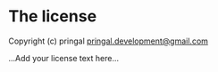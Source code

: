 # The license

Copyright (c) pringal <pringal.development@gmail.com>

...Add your license text here...
